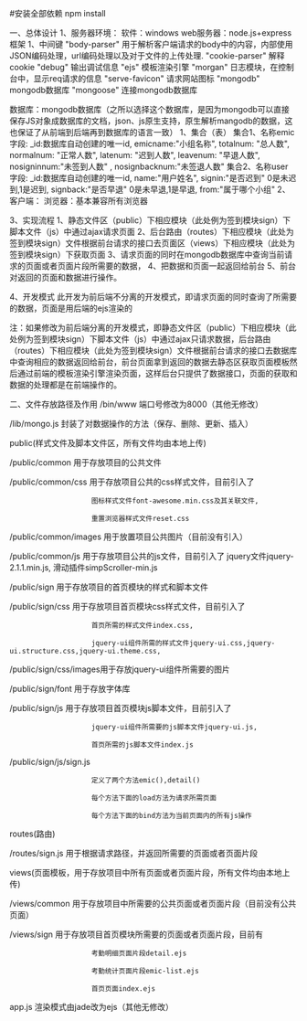 
#安装全部依赖
npm install



一、总体设计
  1、服务器环境：
  软件：windows
  web服务器：node.js+express框架
  	1、中间键
  		"body-parser"          用于解析客户端请求的body中的内容，内部使用JSON编码处理，url编码处理以及对于文件的上传处理.
		"cookie-parser"        解释cookie
		"debug"                输出调试信息
		"ejs"                  模板渲染引擎
		"morgan"               日志模块，在控制台中，显示req请求的信息
		"serve-favicon"        请求网站图标
		"mongodb"              mongodb数据库
		"mongoose"             连接mongodb数据库


  数据库：mongodb数据库（之所以选择这个数据库，是因为mongodb可以直接保存JS对象成数据库的文档，json、js原生支持，原生解析mangodb的数据，这也保证了从前端到后端再到数据库的语言一致）
	1、集合（表）
	集合1、名称emic
		   字段:
		   		_id:数据库自动创建的唯一id,
		        emicname:"小组名称",
		        totalnum: "总人数",
			    normalnum: "正常人数",
			    latenum: "迟到人数",
			    leavenum: "早退人数",
			    nosigninnum:"未签到人数" ,
			    nosignbacknum:"未签退人数" 
	集合2、名称user
			字段:
				_id:数据库自动创建的唯一id,
				name:"用户姓名",
				signin:"是否迟到" 0是未迟到,1是迟到,
				signback:"是否早退" 0是未早退,1是早退,
				from:"属于哪个小组"
  2、客户端：
  浏览器：基本兼容所有浏览器

  3、实现流程
    1、静态文件区（public）下相应模块（此处例为签到模块sign）下脚本文件（js）中通过ajax请求页面
    2、后台路由（routes）下相应模块（此处为签到模块sign）文件根据前台请求的接口去页面区（views）下相应模块（此处为签到模块sign）下获取页面
    3、请求页面的同时在mongodb数据库中查询当前请求的页面或者页面片段所需要的数据，
    4、把数据和页面一起返回给前台
    5、前台对返回的页面和数据进行操作。

  4、开发模式
  此开发为前后端不分离的开发模式，即请求页面的同时查询了所需要的数据，页面是用后端的ejs渲染的


  注：如果修改为前后端分离的开发模式，即静态文件区（public）下相应模块（此处例为签到模块sign）下脚本文件（js）中通过ajax只请求数据，后台路由（routes）下相应模块（此处为签到模块sign）文件根据前台请求的接口去数据库中查询相应的数据返回给前台，前台页面拿到返回的数据去静态区获取页面模板然后通过前端的模板渲染引擎渲染页面，这样后台只提供了数据接口，页面的获取和数据的处理都是在前端操作的。




二、文件存放路径及作用
/bin/www               端口号修改为8000（其他无修改）

/lib/mongo.js         封装了对数据操作的方法（保存、删除、更新、插入）

public(样式文件及脚本文件区，所有文件均由本地上传)

/public/common  		用于存放项目的公共文件

/public/common/css  	用于存放项目公共的css样式文件，目前引入了

						图标样式文件font-awesome.min.css及其关联文件,

						重置浏览器样式文件reset.css

/public/common/images  	用于放置项目公共图片（目前没有引入）

/public/common/js       用于存放项目公共的js文件，目前引入了
						jquery文件jquery-2.1.1.min.js,
						滑动插件simpScroller-min.js

/public/sign           用于存放项目的首页模块的样式和脚本文件

/public/sign/css       用于存放项目首页模块css样式文件，目前引入了

						首页所需的样式文件index.css,

						jquery-ui组件所需的样式文件jquery-ui.css,jquery-ui.structure.css,jquery-ui.theme.css,

/public/sign/css/images用于存放jquery-ui组件所需要的图片

/public/sign/font      用于存放字体库

/public/sign/js        用于存放项目首页模块js脚本文件，目前引入了

						jquery-ui组件所需要的js脚本文件jquery-ui.js,

						首页所需的js脚本文件index.js

/public/sign/js/sign.js 

						定义了两个方法emic(),detail()

						每个方法下面的load方法为请求所需页面

						每个方法下面的bind方法为当前页面内的所有js操作

routes(路由)

/routes/sign.js        用于根据请求路径，并返回所需要的页面或者页面片段

 views(页面模板，用于存放项目中所有页面或者页面片段，所有文件均由本地上传)     

/views/common           用于存放项目中所需要的公共页面或者页面片段（目前没有公共页面）

/views/sign            用于存放项目首页模块所需要的页面或者页面片段，目前有

						考勤明细页面片段detail.ejs

						考勤统计页面片段emic-list.ejs

						首页页面index.ejs


app.js                  渲染模式由jade改为ejs（其他无修改）




